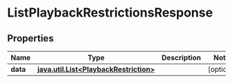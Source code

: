 

# ListPlaybackRestrictionsResponse

## Properties

Name | Type | Description | Notes
------------ | ------------- | ------------- | -------------
**data** | [**java.util.List&lt;PlaybackRestriction&gt;**](PlaybackRestriction.md) |  |  [optional]



